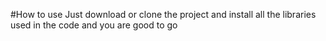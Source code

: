 #How to use
Just download or clone the project and install all the libraries used in the code and you are good to go
